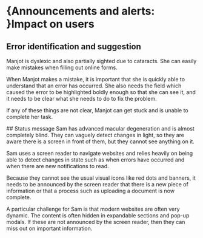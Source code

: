 # {Announcements and alerts: }Impact on users

## Error identification and suggestion
Manjot is dyslexic and also partially sighted due to cataracts. She can easily make mistakes when filling out online forms.

When Manjot makes a mistake, it is important that she is quickly able to understand that an error has occurred. She also needs the field which caused the error to be highlighted boldly enough so that she can see it, and it needs to be clear what she needs to do to fix the problem.

If any of these things are not clear, Manjot can get stuck and is unable to complete her task.

## Status message
Sam has advanced macular degeneration and is almost completely blind. They can vaguely detect changes in light, so they are aware there is a screen in front of them, but they cannot see anything on it.

Sam uses a screen reader to navigate websites and relies heavily on being able to detect changes in state such as when errors have occurred and when there are new notifications to read. 

Because they cannot see the usual visual icons like red dots and banners, it needs to be announced by the screen reader that there is a new piece of information or that a process such as uploading a document is now complete.

A particular challenge for Sam is that modern websites are often very dynamic. The content is often hidden in expandable sections and pop-up modals. If these are not announced by the screen reader, then they can miss out on important information.
